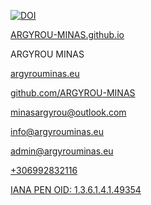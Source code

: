 [![DOI](https://zenodo.org/badge/438446781.svg)](https://zenodo.org/badge/latestdoi/438446781)

[ARGYROU-MINAS.github.io](https://ARGYROU-MINAS.github.io)

ARGYROU MINAS

[argyrouminas.eu](https://argyrouminas.eu)

[github.com/ARGYROU-MINAS](https://github.com/ARGYROU-MINAS)

[minasargyrou@outlook.com](mailto:minasargyrou@outlook.com)

[info@argyrouminas.eu](mailto:info@argyrouminas.eu)

[admin@argyrouminas.eu](mailto:admin@argyrouminas.eu)

[+306992832116](tel:+306992832116)

[IANA PEN OID: 1.3.6.1.4.1.49354](https://oid-rep.orange-labs.fr/get/1.3.6.1.4.1.49354)

# 
